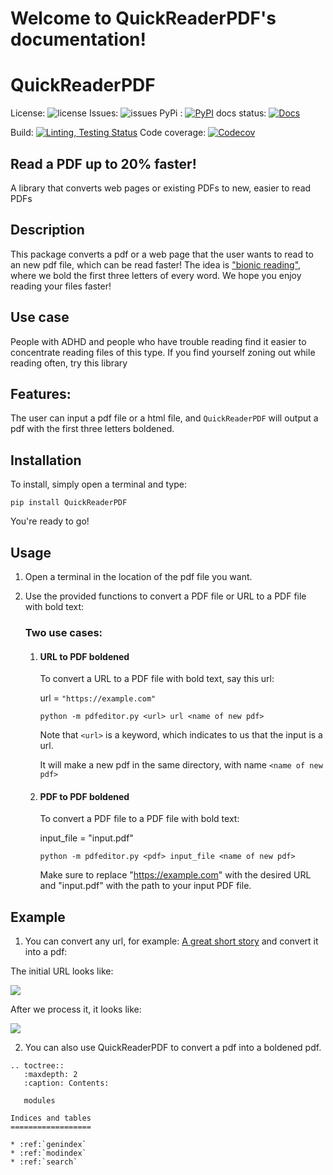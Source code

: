 
Welcome to QuickReaderPDF's documentation!
==========================================

  

  

# QuickReaderPDF

  
License:    ![license](https://img.shields.io/badge/license-MIT-blue)				Issues: 		![issues](https://img.shields.io/github/issues/Sbhat92/QuickReaderPDF)	PyPi :     [ ![PyPI](https://img.shields.io/pypi/v/QuickReaderPDF)](https://pypi.org/project/QuickReaderPDF/)	docs status: [![Docs](https://img.shields.io/readthedocs/quickreaderpdf)](https://quickreaderpdf.readthedocs.io/en/latest/index.html)

  
Build: [![Linting, Testing Status](https://github.com/Sbhat92/QuickReaderPDF/actions/workflows/setup.yaml/badge.svg)](https://github.com/Sbhat92/QuickReaderPDF/actions/workflows/setup.yaml)	Code coverage: [![Codecov](https://codecov.io/gh/Sbhat92/QuickReaderPDF/branch/main/graph/badge.svg)](https://codecov.io/gh/Sbhat92/QuickReaderPDF)

  

  

  

## Read a PDF up to 20% faster!

  A library that converts web pages or existing PDFs to new, easier to read PDFs

  

## Description
 

This package converts a pdf or a web page that the user wants to read to an new pdf file, which can be read faster! The idea is ["bionic reading"](https://www.huffingtonpost.co.uk/entry/what-is-bionic-reading-does-it-work_uk_628749a3e4b05cfc268a59ff), where we bold the first three letters of every word. We hope you enjoy reading your files faster!

  

  

## Use case

  

People with ADHD and people who have trouble reading find it easier to concentrate reading files of this type. If you find yourself zoning out while reading often, try this library

  

## Features:

The user can input a pdf file or a html file, and `QuickReaderPDF` will output a pdf with the first three letters boldened.


## Installation


To install, simply open a terminal and type:


`pip install QuickReaderPDF`


  

You're ready to go!

  

  
  

## Usage

  

1. Open a terminal in the location of the pdf file you want.

  

2. Use the provided functions to convert a PDF file or URL to a PDF file with bold text:

  
	### Two use cases:
	
	1. #### URL to PDF boldened

  

		To convert a URL to a PDF file with bold text, say this url:

  

		url = `"https://example.com"`

  

		`python -m pdfeditor.py <url> url <name of new pdf>`

  

		Note that `<url>` is a keyword, which indicates to us that the input is a url.

  

		It will make a new pdf in the same directory, with name `<name of new pdf>`

  

	2. #### PDF to PDF boldened

  

		To convert a PDF file to a PDF file with bold text:

  

		input_file = "input.pdf"

  

		`python -m pdfeditor.py <pdf> input_file <name of new pdf>`

  

		Make sure to replace "https://example.com" with the desired URL and "input.pdf" with the path to your input PDF file.

  
  
  

## Example

  

1. You can convert any url, for example: [A great short story](https://americanliterature.com/author/philip-k-dick/short-story/the-eyes-have-it) and convert it into a pdf:

  

The initial URL looks like:

<img  src="https://drive.google.com/uc?id=1tRH3PCZFTXmvremGEdDzHud1lBLHrWCJ">

  

After we process it, it looks like:

<img  src="https://drive.google.com/uc?id=1YfQ1A8f25FnTiMjLNwGDHZQs5S3Zsw6D">

  

2. You can also use QuickReaderPDF to convert a pdf into a boldened pdf.

```eval_rst
.. toctree::
   :maxdepth: 2
   :caption: Contents:

   modules

Indices and tables
==================

* :ref:`genindex`
* :ref:`modindex`
* :ref:`search`
```